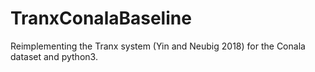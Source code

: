 # TranxConalaBaseline
Reimplementing the Tranx system (Yin and Neubig 2018) for the Conala dataset and python3. 

